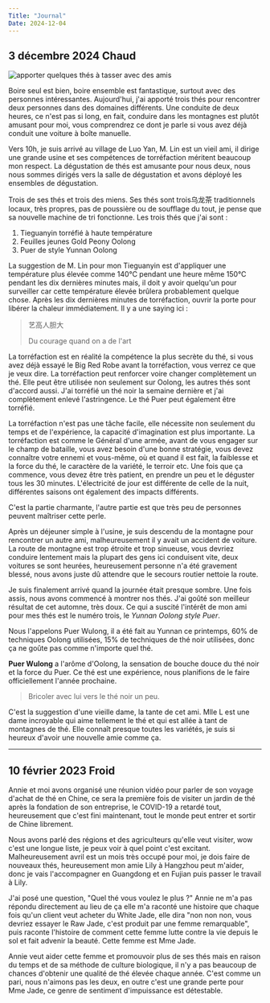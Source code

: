 ```yaml
---
Title: "Journal"
Date: 2024-12-04
---
```


## 3 décembre 2024 Chaud

![apporter quelques thés à tasser avec des amis](/img/cupping-fun.jpg)

Boire seul est bien, boire ensemble est fantastique, surtout avec des personnes intéressantes. Aujourd'hui, j'ai apporté trois thés pour rencontrer deux personnes dans des domaines différents. Une conduite de deux heures, ce n'est pas si long, en fait, conduire dans les montagnes est plutôt amusant pour moi, vous comprendrez ce dont je parle si vous avez déjà conduit une voiture à boîte manuelle.

Vers 10h, je suis arrivé au village de Luo Yan, M. Lin est un vieil ami, il dirige une grande usine et ses compétences de torréfaction méritent beaucoup mon respect. La dégustation de thés est amusante pour nous deux, nous nous sommes dirigés vers la salle de dégustation et avons déployé les ensembles de dégustation.

Trois de ses thés et trois des miens. Ses thés sont trois乌龙茶 traditionnels locaux, très propres, pas de poussière ou de soufflage du tout, je pense que sa nouvelle machine de tri fonctionne. Les trois thés que j'ai sont :

1. Tieguanyin torréfié à haute température
2. Feuilles jeunes Gold Peony Oolong
3. Puer de style Yunnan Oolong

La suggestion de M. Lin pour mon Tieguanyin est d'appliquer une température plus élevée comme 140°C pendant une heure même 150°C pendant les dix dernières minutes mais, il doit y avoir quelqu'un pour surveiller car cette température élevée brûlera probablement quelque chose. Après les dix dernières minutes de torréfaction, ouvrir la porte pour libérer la chaleur immédiatement. Il y a une saying ici :

> 艺高人胆大
>
> Du courage quand on a de l'art

La torréfaction est en réalité la compétence la plus secrète du thé, si vous avez déjà essayé le Big Red Robe avant la torréfaction, vous verrez ce que je veux dire. La torréfaction peut renforcer voire changer complètement un thé. Elle peut être utilisée non seulement sur Oolong, les autres thés sont d'accord aussi. J'ai torréfié un thé noir la semaine dernière et j'ai complètement enlevé l'astringence. Le thé Puer peut également être torréfié.

La torréfaction n'est pas une tâche facile, elle nécessite non seulement du temps et de l'expérience, la capacité d'imagination est plus importante. La torréfaction est comme le Général d'une armée, avant de vous engager sur le champ de bataille, vous avez besoin d'une bonne stratégie, vous devez connaître votre ennemi et vous-même, où et quand il est fait, la faiblesse et la force du thé, le caractère de la variété, le terroir etc. Une fois que ça commence, vous devez être très patient, en prendre un peu et le déguster tous les 30 minutes. L'électricité de jour est différente de celle de la nuit, différentes saisons ont également des impacts différents.

C'est la partie charmante, l'autre partie est que très peu de personnes peuvent maîtriser cette perle.

Après un déjeuner simple à l'usine, je suis descendu de la montagne pour rencontrer un autre ami, malheureusement il y avait un accident de voiture. La route de montagne est trop étroite et trop sinueuse, vous devriez conduire lentement mais la plupart des gens ici conduisent vite, deux voitures se sont heurées, heureusement personne n'a été gravement blessé, nous avons juste dû attendre que le secours routier nettoie la route.

Je suis finalement arrivé quand la journée était presque sombre. Une fois assis, nous avons commencé à montrer nos thés. J'ai goûté son meilleur résultat de cet automne, très doux. Ce qui a suscité l'intérêt de mon ami pour mes thés est le numéro trois, le *Yunnan Oolong style Puer*.

Nous l'appelons Puer Wulong, il a été fait au Yunnan ce printemps, 60% de techniques Oolong utilisées, 15% de techniques de thé noir utilisées, donc ça ne goûte pas comme n'importe quel thé.

**Puer Wulong** a l'arôme d'Oolong, la sensation de bouche douce du thé noir et la force du Puer. Ce thé est une expérience, nous planifions de le faire officiellement l'année prochaine.

> Bricoler avec lui vers le thé noir un peu.

C'est la suggestion d'une vieille dame, la tante de cet ami. Mlle L est une dame incroyable qui aime tellement le thé et qui est allée à tant de montagnes de thé. Elle connaît presque toutes les variétés, je suis si heureux d'avoir une nouvelle amie comme ça.

---

## 10 février 2023 Froid

Annie et moi avons organisé une réunion vidéo pour parler de son voyage d'achat de thé en Chine, ce sera la première fois de visiter un jardin de thé après la fondation de son entreprise, le COVID-19 a retardé tout, heureusement que c'est fini maintenant, tout le monde peut entrer et sortir de Chine librement.

Nous avons parlé des régions et des agriculteurs qu'elle veut visiter, wow c'est une longue liste, je peux voir à quel point c'est excitant. Malheureusement avril est un mois très occupé pour moi, je dois faire de nouveaux thés, heureusement mon amie Lily à Hangzhou peut m'aider, donc je vais l'accompagner en Guangdong et en Fujian puis passer le travail à Lily.

J'ai posé une question, "Quel thé vous voulez le plus ?" Annie ne m'a pas répondu directement au lieu de ça elle m'a raconté une histoire que chaque fois qu'un client veut acheter du White Jade, elle dira "non non non, vous devriez essayer le Raw Jade, c'est produit par une femme remarquable", puis raconte l'histoire de comment cette femme lutte contre la vie depuis le sol et fait advenir la beauté. Cette femme est Mme Jade.

Annie veut aider cette femme et promouvoir plus de ses thés mais en raison du temps et de sa méthode de culture biologique, il n'y a pas beaucoup de chances d'obtenir une qualité de thé élevée chaque année. C'est comme un pari, nous n'aimons pas les deux, en outre c'est une grande perte pour Mme Jade, ce genre de sentiment d'impuissance est détestable.

